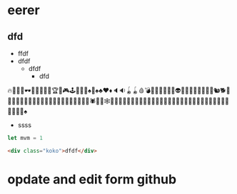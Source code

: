 # eerer

## dfd


* ffdf
* dfdf
    * dfdf
        * dfd

🔥👗🧤🧦🕶💋🎱🥇🥈🥉🏆🧩🎮🕹🎰🎲🔮♠🧸♠♣♥♦🔈🔉🪀🪀🩸💣🚬🔋🔌🙄🤑🤖👽👾🐙🦔🐉🐍🐢🐊🦎🐿🐕🦌🐎🐕‍🦺🐅🐪🐖🦨🐘🐁🦈🦦🦖🐓🐚🐜🐝🐛🦇🦋🦚🕷🦂🐞🕸🦠👤🦾🧠👀👯‍♂️👯‍♀️🧜‍♂️🧜‍♀️🧛‍♂️🧛‍♀️🧚‍♂️🧚‍♀️🦸‍♀️🦸‍♂️🦹‍♀️🦹‍♂️🧙‍♀️🧙‍♂️♠️

* ssss



```javascript
let mvm = 1
```
```html
<div class="koko">dfdf</div>
```

# opdate and edit form github
